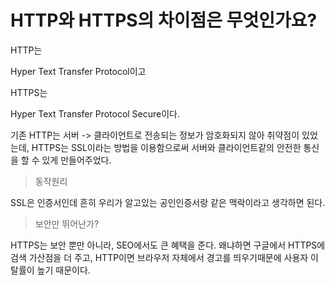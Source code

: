 # HTTP와 HTTPS의 차이점은 무엇인가요?



HTTP는

Hyper Text Transfer Protocol이고

HTTPS는

Hyper Text Transfer Protocol Secure이다.



기존 HTTP는 서버 -> 클라이언트로 전송되는 정보가 암호화되지 않아 취약점이 있었는데, 
HTTPS는 SSL이라는 방법을 이용함으로써 서버와 클라이언트같의 안전한 통신을 할 수 있게 만들어주었다.



> 동작원리

SSL은 인증서인데 흔히 우리가 알고있는 공인인증서랑 같은 맥락이라고 생각하면 된다.



> 보안만 뛰어난가?

HTTPS는 보안 뿐만 아니라, SEO에서도 큰 혜택을 준다.
왜냐하면 구글에서 HTTPS에 검색 가산점을 더 주고,
HTTP이면 브라우저 자체에서 경고를 띄우기때문에 사용자 이탈률이 높기 때문이다.

